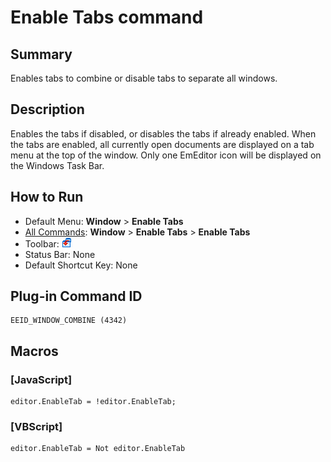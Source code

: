 # Enable Tabs command

## Summary

Enables tabs to combine or disable tabs to separate all windows.

## Description

Enables the tabs if disabled, or disables the tabs if already enabled. When the tabs are enabled, all currently open documents are displayed on a tab menu at the top of the window. Only one EmEditor
icon will be displayed on the Windows Task Bar.

## How to Run

- Default Menu: **Window** \> **Enable Tabs**
- [All Commands](../tools/all_commands): **Window**
\> **Enable Tabs** \> **Enable Tabs**
- Toolbar: ![](../../images/windowcombine.gif)
- Status Bar: None
- Default Shortcut Key: None

## Plug-in Command ID

```
EEID_WINDOW_COMBINE (4342)
```

## Macros

### \[JavaScript\]

```
editor.EnableTab = !editor.EnableTab;
```

### \[VBScript\]

```
editor.EnableTab = Not editor.EnableTab
```
